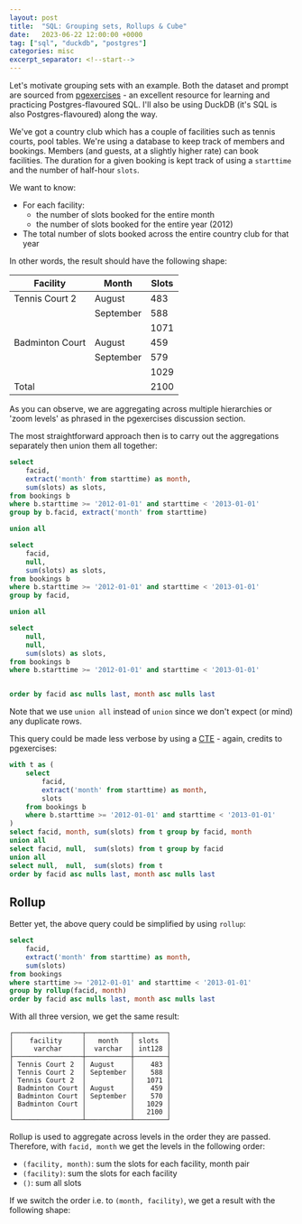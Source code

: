 ```yaml
---
layout: post
title:  "SQL: Grouping sets, Rollups & Cube"
date:   2023-06-22 12:00:00 +0000
tag: ["sql", "duckdb", "postgres"]
categories: misc
excerpt_separator: <!--start-->
---
```


<!--start-->

Let's motivate grouping sets with an example. Both the dataset and prompt are
sourced from
[pgexercises](https://pgexercises.com/questions/aggregates/fachoursbymonth3.html) -
an excellent resource for learning and practicing Postgres-flavoured SQL. I'll
also be using DuckDB (it's SQL is also Postgres-flavoured) along the way.

We've got a country club which has a couple of facilities such as tennis courts,
pool tables. We're using a database to keep track of members and bookings.
Members (and guests, at a slightly higher rate) can book facilities. The
duration for a given booking is kept track of using a `starttime` and the number
of half-hour `slots`.

We want to know:

- For each facility:
  - the number of slots booked for the entire month
  - the number of slots booked for the entire year (2012)
- The total number of slots booked across the entire country club for that year

In other words, the result should have the following shape:

| Facility        | Month     | Slots |
| --------------- | --------- | ----- |
| Tennis Court 2  | August    | 483   |
|                 | September | 588   |
|                 |           | 1071  |
| Badminton Court | August    | 459   |
|                 | September | 579   |
|                 |           | 1029  |
| Total           |           | 2100  |

As you can observe, we are aggregating across multiple hierarchies or 'zoom
levels' as phrased in the pgexercises discussion section.

The most straightforward approach then is to carry out the aggregations
separately then union them all together:

```sql
select
    facid,
    extract('month' from starttime) as month,
    sum(slots) as slots,
from bookings b
where b.starttime >= '2012-01-01' and starttime < '2013-01-01'
group by b.facid, extract('month' from starttime)

union all

select
    facid,
    null,
    sum(slots) as slots,
from bookings b
where b.starttime >= '2012-01-01' and starttime < '2013-01-01'
group by facid,

union all

select
    null,
    null,
    sum(slots) as slots,
from bookings b
where b.starttime >= '2012-01-01' and starttime < '2013-01-01'


order by facid asc nulls last, month asc nulls last
```

Note that we use `union all` instead of `union` since we don't expect (or mind)
any duplicate rows.

This query could be made less verbose by using a
[CTE](https://www.postgresqltutorial.com/postgresql-tutorial/postgresql-cte/) -
again, credits to pgexercises:

```sql
with t as (
    select
        facid,
        extract('month' from starttime) as month,
        slots
    from bookings b
    where b.starttime >= '2012-01-01' and starttime < '2013-01-01'
)
select facid, month, sum(slots) from t group by facid, month
union all
select facid, null,  sum(slots) from t group by facid
union all
select null,  null,  sum(slots) from t
order by facid asc nulls last, month asc nulls last
```

## Rollup

Better yet, the above query could be simplified by using `rollup`:

```sql
select
    facid,
    extract('month' from starttime) as month,
    sum(slots)
from bookings
where starttime >= '2012-01-01' and starttime < '2013-01-01'
group by rollup(facid, month)
order by facid asc nulls last, month asc nulls last
```

With all three version, we get the same result:

```
┌─────────────────┬───────────┬────────┐
│    facility     │   month   │ slots  │
│     varchar     │  varchar  │ int128 │
├─────────────────┼───────────┼────────┤
│ Tennis Court 2  │ August    │    483 │
│ Tennis Court 2  │ September │    588 │
│ Tennis Court 2  │           │   1071 │
│ Badminton Court │ August    │    459 │
│ Badminton Court │ September │    570 │
│ Badminton Court │           │   1029 │
│                 │           │   2100 │
└─────────────────┴───────────┴────────┘
```

Rollup is used to aggregate across levels in the order they are passed.
Therefore, with `facid, month` we get the levels in the following order:

- `(facility, month)`: sum the slots for each facility, month pair
- `(facility)`: sum the slots for each facility
- `()`: sum all slots

If we switch the order i.e. to `(month, facility)`, we get a result with the
following shape:
